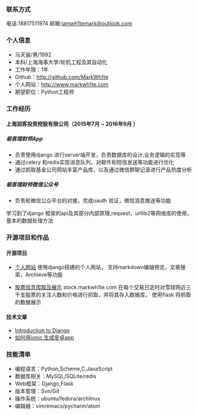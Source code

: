 ### 联系方式
电话:18817511974 邮箱:iamwh1temark@outlook.com 

### 个人信息
 - 马天骏/男/1992 
 - 本科/上海海事大学/轮机工程及其自动化
 - 工作年限：1年 
 - Github：http://github.com/MarkWh1te
 - 个人网站：http://www.markwh1te.com
 - 期望职位：Python工程师
 
### 工作经历

#### 上海润客投资控股有限公司（2015年7月 ~ 2016年9月 ）

##### 极客理财师App 
* 负责使用django 进行server端开发，负责数据库的设计,业务逻辑的实现等
* 通过celery 和redis实现消息队列，对邮件和短信发送等功能进行优化
* 通过抓取基金公司网站丰富产品库，以及通过微信群聊记录进行产品热度分析

##### 极客理财师微信公众号
* 负责和微信公众平台的对接，完成oauth 验证，微信消息推送等功能

学习到了django 框架的api及其部分内部原理,request，urllib2等网络库的使用，基本的数据处理方法

### 开源项目和作品

#### 开源项目

 - [个人网站](https://github.com/MarkWh1te/markblog0.9)
 使用django搭建的个人网站， 支持markdown编辑预览，文章搜索，Archieve等功能

 - [股票信息爬取及展示](https://github.com/MarkWh1te/xueqiu_predict) stock.markwh1te.com
 在每个交易日定时对雪球网近三千支股票的关注人数和价格进行抓取，并将其存入数据库， 使用flask 将抓取的数据展示
 
#### 技术文章

- [Introduction to Django](http://www.markwh1te.com/3/)
- [如何用ionic 生成安卓app](http://www.markwh1te.com/7/)

### 技能清单

- 编程语言：Python,Scheme,C,JavaScript
- 数据库相关：MySQL/SQLite/redis
- Web框架：Django,Flask
- 版本管理：Svn/Git
- 操作系统：ubuntu/fedora/archlinux
- 编辑器：vim/emacs/pycharm/atom

